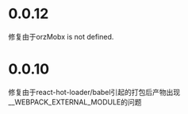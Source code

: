 # 0.0.12
修复由于orzMobx is not defined.
# 0.0.10
修复由于react-hot-loader/babel引起的打包后产物出现__WEBPACK_EXTERNAL_MODULE的问题
